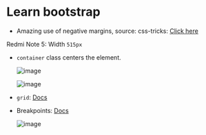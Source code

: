 # Learn bootstrap

- Amazing use of negative margins, source: css-tricks: [Click here](https://css-tricks.com/negative-margins/)

Redmi Note 5: Width `515px`

- `container` class centers the element.

  ![image](https://user-images.githubusercontent.com/31458531/195975004-ce042f20-29a4-4374-8bc7-2b1ed0434c76.png)

  ![image](https://user-images.githubusercontent.com/31458531/195976915-53c27b99-77da-44e5-84e4-4db60c5b226f.png)

- `grid`: [Docs](https://getbootstrap.com/docs/5.2/layout/grid/)

- Breakpoints: [Docs](https://getbootstrap.com/docs/5.2/layout/breakpoints/)

  ![image](https://user-images.githubusercontent.com/31458531/195975354-be038cab-ca98-4dc1-bc76-9a21349329e5.png)

